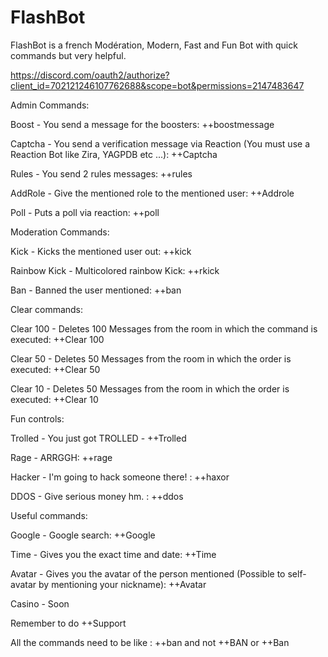 # FlashBot
FlashBot is a french Modération, Modern, Fast and Fun Bot with quick commands but very helpful.

https://discord.com/oauth2/authorize?client_id=702121246107762688&scope=bot&permissions=2147483647

Admin Commands:

Boost - You send a message for the boosters: ++boostmessage

Captcha - You send a verification message via Reaction (You must use a Reaction Bot like Zira, YAGPDB etc ...): ++Captcha

Rules - You send 2 rules messages: ++rules

AddRole - Give the mentioned role to the mentioned user: ++Addrole

Poll - Puts a poll via reaction: ++poll

Moderation Commands:

Kick - Kicks the mentioned user out: ++kick

Rainbow Kick - Multicolored rainbow Kick: ++rkick

Ban - Banned the user mentioned: ++ban

Clear commands:

Clear 100 - Deletes 100 Messages from the room in which the command is executed: ++Clear 100

Clear 50 - Deletes 50 Messages from the room in which the order is executed: ++Clear 50

Clear 10 - Deletes 50 Messages from the room in which the order is executed: ++Clear 10

Fun controls:

Trolled - You just got TROLLED - ++Trolled

Rage - ARRGGH: ++rage

Hacker - I'm going to hack someone there! : ++haxor

DDOS - Give serious money hm. : ++ddos

Useful commands:

Google - Google search: ++Google

Time - Gives you the exact time and date: ++Time

Avatar - Gives you the avatar of the person mentioned (Possible to self-avatar by mentioning your nickname): ++Avatar

Casino - Soon

Remember to do ++Support

All the commands need to be like : ++ban and not ++BAN or ++Ban
